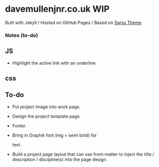 # davemullenjnr.co.uk WIP

Built with Jekyll /
Hosted on GitHub Pages /
Based on [Swiss Theme](https://github.com/broccolini/swiss)


### Notes (to-do)

## JS
* Highlight the active link with an underline.


## css


## To-do
* Put project image into work page.
* Design the project template page.
* Footer.

* Bring in Graphik font (reg + semi bold) for <p> text. 

* Build a project page layout that can use front-matter to inject the title / description / discipline(s) into the page design.
